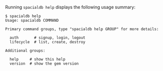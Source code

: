 Running `spacialdb help` displays the following usage summary:

```console
$ spacialdb help
Usage: spacialdb COMMAND

Primary command groups, type "spacialdb help GROUP" for more details:

  auth       # signup, login, logout
  lifecycle  # list, create, destroy

Additional groups:

  help     # show this help
  version  # show the gem version
```